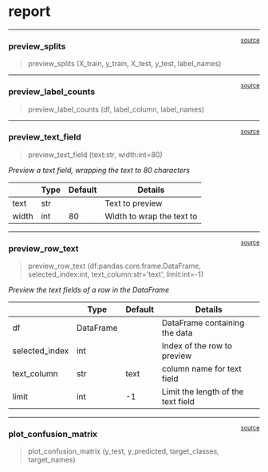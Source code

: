 # report


<!-- WARNING: THIS FILE WAS AUTOGENERATED! DO NOT EDIT! -->

------------------------------------------------------------------------

<a
href="https://github.com/polsci/textplumber/blob/main/textplumber/report.py#L17"
target="_blank" style="float:right; font-size:smaller">source</a>

### preview_splits

>  preview_splits (X_train, y_train, X_test, y_test, label_names)

------------------------------------------------------------------------

<a
href="https://github.com/polsci/textplumber/blob/main/textplumber/report.py#L28"
target="_blank" style="float:right; font-size:smaller">source</a>

### preview_label_counts

>  preview_label_counts (df, label_column, label_names)

------------------------------------------------------------------------

<a
href="https://github.com/polsci/textplumber/blob/main/textplumber/report.py#L35"
target="_blank" style="float:right; font-size:smaller">source</a>

### preview_text_field

>  preview_text_field (text:str, width:int=80)

*Preview a text field, wrapping the text to 80 characters*

<table>
<thead>
<tr>
<th></th>
<th><strong>Type</strong></th>
<th><strong>Default</strong></th>
<th><strong>Details</strong></th>
</tr>
</thead>
<tbody>
<tr>
<td>text</td>
<td>str</td>
<td></td>
<td>Text to preview</td>
</tr>
<tr>
<td>width</td>
<td>int</td>
<td>80</td>
<td>Width to wrap the text to</td>
</tr>
</tbody>
</table>

------------------------------------------------------------------------

<a
href="https://github.com/polsci/textplumber/blob/main/textplumber/report.py#L43"
target="_blank" style="float:right; font-size:smaller">source</a>

### preview_row_text

>  preview_row_text (df:pandas.core.frame.DataFrame, selected_index:int,
>                        text_column:str='text', limit:int=-1)

*Preview the text fields of a row in the DataFrame*

<table>
<thead>
<tr>
<th></th>
<th><strong>Type</strong></th>
<th><strong>Default</strong></th>
<th><strong>Details</strong></th>
</tr>
</thead>
<tbody>
<tr>
<td>df</td>
<td>DataFrame</td>
<td></td>
<td>DataFrame containing the data</td>
</tr>
<tr>
<td>selected_index</td>
<td>int</td>
<td></td>
<td>Index of the row to preview</td>
</tr>
<tr>
<td>text_column</td>
<td>str</td>
<td>text</td>
<td>column name for text field</td>
</tr>
<tr>
<td>limit</td>
<td>int</td>
<td>-1</td>
<td>Limit the length of the text field</td>
</tr>
</tbody>
</table>

------------------------------------------------------------------------

<a
href="https://github.com/polsci/textplumber/blob/main/textplumber/report.py#L64"
target="_blank" style="float:right; font-size:smaller">source</a>

### plot_confusion_matrix

>  plot_confusion_matrix (y_test, y_predicted, target_classes, target_names)
